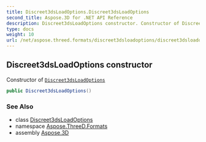 ```yaml
---
title: Discreet3dsLoadOptions.Discreet3dsLoadOptions
second_title: Aspose.3D for .NET API Reference
description: Discreet3dsLoadOptions constructor. Constructor of Discreet3dsLoadOptions
type: docs
weight: 10
url: /net/aspose.threed.formats/discreet3dsloadoptions/discreet3dsloadoptions/
---
```

## Discreet3dsLoadOptions constructor

Constructor of [`Discreet3dsLoadOptions`](../)

```csharp
public Discreet3dsLoadOptions()
```

### See Also

* class [Discreet3dsLoadOptions](../)
* namespace [Aspose.ThreeD.Formats](../../discreet3dsloadoptions/)
* assembly [Aspose.3D](../../../)


